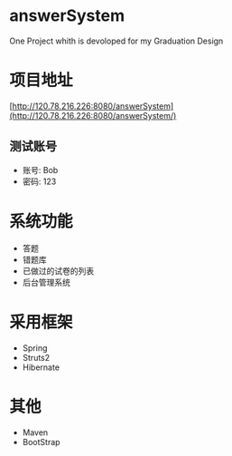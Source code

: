 # answerSystem
One Project whith is devoloped for my Graduation Design

# 项目地址
[http://120.78.216.226:8080/answerSystem](http://120.78.216.226:8080/answerSystem/)

## 测试账号
- 账号: Bob
- 密码: 123

# 系统功能
- 答题
- 错题库
- 已做过的试卷的列表
- 后台管理系统

# 采用框架
- Spring
- Struts2
- Hibernate

# 其他
- Maven
- BootStrap

